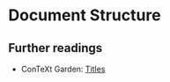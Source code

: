 # Document Structure

## Further readings

- ConTeXt Garden: [Titles](https://wiki.contextgarden.net/Titles)
